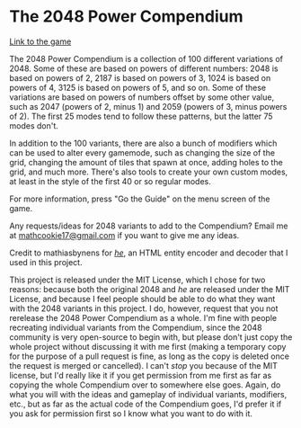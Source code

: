 # The 2048 Power Compendium
[Link to the game](https://mathcookie17.github.io/The-2048-Power-Compendium/)

The 2048 Power Compendium is a collection of 100 different variations of 2048. Some of these are based on powers of different numbers: 2048 is based on powers of 2, 2187 is based on powers of 3, 1024 is based on powers of 4, 3125 is based on powers of 5, and so on. Some of these variations are based on powers of numbers offset by some other value, such as 2047 (powers of 2, minus 1) and 2059 (powers of 3, minus powers of 2). The first 25 modes tend to follow these patterns, but the latter 75 modes don't.

In addition to the 100 variants, there are also a bunch of modifiers which can be used to alter every gamemode, such as changing the size of the grid, changing the amount of tiles that spawn at once, adding holes to the grid, and much more. There's also tools to create your own custom modes, at least in the style of the first 40 or so regular modes.

For more information, press "Go the Guide" on the menu screen of the game.

Any requests/ideas for 2048 variants to add to the Compendium? Email me at mathcookie17@gmail.com if you want to give me any ideas.

Credit to mathiasbynens for *[he](https://github.com/mathiasbynens/he)*, an HTML entity encoder and decoder that I used in this project.

This project is released under the MIT License, which I chose for two reasons: because both the original 2048 and *he* are released under the MIT License, and because I feel people should be able to do what they want with the 2048 variants in this project. I do, however, request that you not rerelease the 2048 Power Compendium as a whole. I'm fine with people recreating individual variants from the Compendium, since the 2048 community is very open-source to begin with, but please don't just copy the whole project without discussing it with me first (making a temporary copy for the purpose of a pull request is fine, as long as the copy is deleted once the request is merged or cancelled). I can't *stop* you because of the MIT license, but I'd really like it if you get permission from me first as far as copying the whole Compendium over to somewhere else goes. Again, do what you will with the ideas and gameplay of individual variants, modifiers, etc., but as far as the actual code of the Compendium goes, I'd prefer it if you ask for permission first so I know what you want to do with it.

